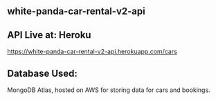 ## white-panda-car-rental-v2-api

## API Live at: Heroku
https://white-panda-car-rental-v2-api.herokuapp.com/cars

## Database Used:
MongoDB Atlas, hosted on AWS for storing data for cars and bookings.
